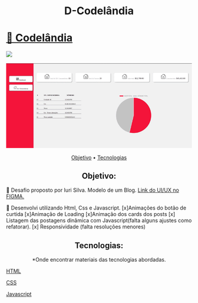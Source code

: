 <h1 align="center">D-Codelândia</h1>
<h1>
    <a href="https://www.figma.com/file/Yb9IBH56g7T1hdIyZ3BMNO/Desafios---Codel%C3%A2ndia?node-id=0%3A1">🔗
     Codelândia
    </a>
</h1>


<img src="https://img.shields.io/static/v1?label=UnidadesFaturas&message=Greg%C3%B3rioNeto&color=7159c1&style=for-the-badge&logo=ghost">

![D-Codelandia](https://github.com/igregorioneto/cad-unidades-consumidoras/blob/Unidades/src/assets/icons/simplescreenrecorder-2021-08-13_21.21.16.gif?raw=true)

<p align="center">
 <a href="#objetivo">Objetivo</a> •
 <a href="#tecnologias">Tecnologias</a>
</p>

<h2 align="center">
Objetivo:
</h2>

<p>
🚀 Desafio proposto por Iuri Silva. Modelo de um Blog. <a href="https://www.figma.com/file/Yb9IBH56g7T1hdIyZ3BMNO/Desafios---Codel%C3%A2ndia?node-id=0%3A1">Link do UI/UX no FIGMA.</a>
</p>

<p>
🚀 Desenvolvi utilizando Html, Css e Javascript.
[x]Animações do botão de curtida
[x]Animação de Loading
[x]Animação dos cards dos posts
[x] Listagem das postagens dinâmica com Javascript(falta alguns ajustes como refatorar).
[x] Responsividade (falta resoluções menores)
</p>

<h2 align="center">
Tecnologias:
</h2>

<p align="center">
*Onde encontrar materiais das tecnologias abordadas.

[HTML](https://developer.mozilla.org/pt-BR/docs/Web/HTML)

[CSS](https://developer.mozilla.org/pt-BR/docs/Web/CSS)

[Javascript](https://developer.mozilla.org/pt-BR/docs/Web/JavaScript)
</p>